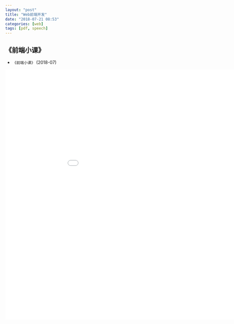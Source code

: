 ```yaml
---
layout: "post"
title: "Web前端开发"
date: "2018-07-21 08:53"
categories: [web]
tags: [pdf, speech]
---
```




## 《前端小课》

- `《前端小课》` (2018-07)

<embed width="1000" height="800" src="/data/pdf/前端小课2018.pdf" internalinstanceid="7">


